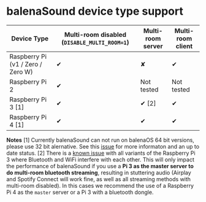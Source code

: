 
# balenaSound device type support


| Device Type  | Multi-room disabled (`DISABLE_MULTI_ROOM=1`) | Multi-room server | Multi-room client |
| ------------- | ------------- | ------------- | ------------- |
| Raspberry Pi (v1 / Zero / Zero W) | ✔ | ✘ | ✔ |
| Raspberry Pi 2 | ✔ | Not tested | Not tested | 
| Raspberry Pi 3 [1] | ✔ | ✔ [2] | ✔ | 
| Raspberry Pi 4 [1] | ✔ | ✔ | ✔ | 


**Notes**
[1] Currently balenaSound can not run on balenaOS 64 bit versions, please use 32 bit alernative. See this [issue](https://github.com/balenalabs/balena-sound/issues/82) for more informaton and an up to date status.
[2] There is a [known issue](https://github.com/raspberrypi/linux/issues/1444) with all variants of the Raspberry Pi 3 where Bluetooth and WiFi interfere with each other. This will only impact the performance of balenaSound if you use a **Pi 3 as the master server to do multi-room bluetooth streaming**, resulting in stuttering audio (Airplay and Spotify Connect will work fine, as well as all streaming methods with multi-room disabled). In this cases we recommend the use of a Raspberry Pi 4 as the `master` server or a Pi 3 with a bluetooth dongle.